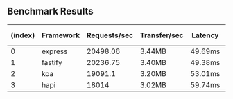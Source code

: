 ## Benchmark Results

| (index) | Framework | Requests/sec | Transfer/sec | Latency  | Total Requests | Total Duration | Transfer Total | Latency Stdev | Latency Max |
|---------|-----------|--------------|--------------|----------|----------------|----------------|----------------|---------------|-------------|
|    0    | express   | 20498.06     | 3.44MB       | 49.69ms  | 206068         | 10.05s         | 34.59MB        | 8.54ms        | 226.57ms    |
|    1    | fastify   | 20236.75     | 3.40MB       | 49.38ms  | 204174         | 10.09s         | 34.27MB        | 9.93ms        | 218.18ms    |
|    2    | koa       | 19091.1      | 3.20MB       | 53.01ms  | 192829         | 10.10s         | 32.37MB        | 56.53ms       | 991.31ms    |
|    3    | hapi      | 18014        | 3.02MB       | 59.74ms  | 181045         | 10.05s         | 30.39MB        | 100.99ms      | 1.40s       |

